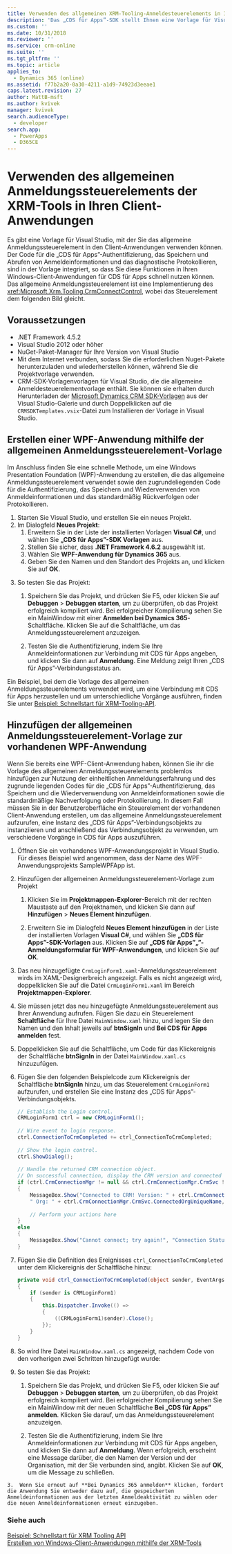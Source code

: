 ```yaml
---
title: Verwenden des allgemeinen XRM-Tooling-Anmeldesteuerelements in Ihren Client-Anwendungen (Common Data Service für Apps) | Microsoft Docs
description: 'Das „CDS für Apps”-SDK stellt Ihnen eine Vorlage für Visual Studio bereit, mit dessen Hilfe Sie das allgemeine Anmeldungssteuerelement in Ihren Client-Anwendungen verwenden können. Der Code für die „CDS für Apps”-Authentifizierung, das Speichern und Abrufen von Anmeldeinformationen und das diagnostische Protokollieren, sind in der Vorlage integriert, so dass Sie diese Funktionen in Ihren Windows-Client-Anwendungen für CDS für Apps schnell nutzen können.'
ms.custom: ''
ms.date: 10/31/2018
ms.reviewer: ''
ms.service: crm-online
ms.suite: ''
ms.tgt_pltfrm: ''
ms.topic: article
applies_to:
  - Dynamics 365 (online)
ms.assetid: f77b2a20-0a30-4211-a1d9-74923d3eeae1
caps.latest.revision: 27
author: MattB-msft
ms.author: kvivek
manager: kvivek
search.audienceType:
  - developer
search.app:
  - PowerApps
  - D365CE
---
```

# <a name="use-the-xrm-tooling-common-login-control-in-your-client-applications"></a>Verwenden des allgemeinen Anmeldungssteuerelements der XRM-Tools in Ihren Client-Anwendungen

Es gibt eine Vorlage für Visual Studio, mit der Sie das allgemeine Anmeldungssteuerelement in den Client-Anwendungen verwenden können. Der Code für die „CDS für Apps”-Authentifizierung, das Speichern und Abrufen von Anmeldeinformationen und das diagnostische Protokollieren, sind in der Vorlage integriert, so dass Sie diese Funktionen in Ihren Windows-Client-Anwendungen für CDS für Apps schnell nutzen können. Das allgemeine Anmeldungssteuerelement ist eine Implementierung des <xref:Microsoft.Xrm.Tooling.CrmConnectControl>, wobei das Steuerelement dem folgenden Bild gleicht.  
  
 <!--TODO:
 ![XRM Tooling common login control](../media/crm-sdk-v6-commonlogincontrol.png "XRM Tooling common login control")   -->
  
<a name="Prereq"></a>

## <a name="prerequisites"></a>Voraussetzungen
  
- .NET Framework 4.5.2
- Visual Studio 2012 oder höher
- NuGet-Paket-Manager für Ihre Version von Visual Studio  
- Mit dem Internet verbunden, sodass Sie die erforderlichen Nuget-Pakete herunterzuladen und wiederherstellen können, während Sie die Projektvorlage verwenden.  
- CRM-SDK-Vorlagenvorlagen für Visual Studio, die die allgemeine Anmeldesteuerelementvorlage enthält. Sie können sie erhalten durch Herunterladen der [Microsoft Dynamics CRM SDK-Vorlagen](http://go.microsoft.com/fwlink/p/?LinkId=400925) aus der Visual Studio-Galerie und durch Doppelklicken auf die `CRMSDKTemplates.vsix`-Datei zum Installieren der Vorlage in Visual Studio.  
  
<a name="NewProjectUsingTemplate"></a>
   
## <a name="create-a-wpf-application-using-the-common-login-control-template"></a>Erstellen einer WPF-Anwendung mithilfe der allgemeinen Anmeldungssteuerelement-Vorlage
  
 Im Anschluss finden Sie eine schnelle Methode, um eine Windows Presentation Foundation (WPF)-Anwendung zu erstellen, die das allgemeine Anmeldungssteuerelement verwendet sowie den zugrundeliegenden Code für die Authentifizierung, das Speichern und Wiederverwenden von Anmeldeinformationen und das standardmäßig Rückverfolgen oder Protokollieren.  
  
1.  Starten Sie Visual Studio, und erstellen Sie ein neues Projekt.  
2.  Im Dialogfeld **Neues Projekt**:  
    1.  Erweitern Sie in der Liste der installierten Vorlagen **Visual C#**, und wählen Sie **„CDS für Apps”-SDK Vorlagen** aus.  
    2.  Stellen Sie sicher, dass **.NET Framework 4.6.2** ausgewählt ist.  
    3.  Wählen Sie **WPF-Anwendung für Dynamics 365** aus.  
    4.  Geben Sie den Namen und den Standort des Projekts an, und klicken Sie auf **OK**.  
  
 <!-- TODO:
 ![WPF Application for CDS for Apps template](../media/crm-sdk-v6-xrmtooling-newproject.png "WPF Application for CDS for Apps template")   -->
  
3.  So testen Sie das Projekt:  
  
    1.  Speichern Sie das Projekt, und drücken Sie F5, oder klicken Sie auf **Debuggen** > **Debuggen starten**, um zu überprüfen, ob das Projekt erfolgreich kompiliert wird. Bei erfolgreicher Kompilierung sehen Sie ein MainWindow mit einer **Anmelden bei Dynamics 365**-Schaltfläche. Klicken Sie auf die Schaltfläche, um das Anmeldungssteuerelement anzuzeigen.  
  
    2.  Testen Sie die Authentifizierung, indem Sie Ihre Anmeldeinformationen zur Verbindung mit CDS für Apps angeben, und klicken Sie dann auf **Anmeldung**. Eine Meldung zeigt Ihren „CDS für Apps”-Verbindungsstatus an.  
  
 Ein Beispiel, bei dem die Vorlage des allgemeinen Anmeldungssteuerelements verwendet wird, um eine Verbindung mit CDS für Apps herzustellen und um unterschiedliche Vorgänge ausführen, finden Sie unter [Beispiel: Schnellstart für XRM-Tooling-API](sample-quick-start-xrm-tooling-api.md).  
  
<a name="Add"></a>

## <a name="add-the-common-login-control-template-to-your-existing-wpf-application"></a>Hinzufügen der allgemeinen Anmeldungssteuerelement-Vorlage zur vorhandenen WPF-Anwendung

 Wenn Sie bereits eine WPF-Client-Anwendung haben, können Sie ihr die Vorlage des allgemeinen Anmeldungssteuerelements problemlos hinzufügen zur Nutzung der einheitlichen Anmeldungserfahrung und des zugrunde liegenden Codes für die „CDS für Apps”-Authentifizierung, das Speichern und die Wiederverwendung von Anmeldeinformationen sowie die standardmäßige Nachverfolgung oder Protokollierung. In diesem Fall müssen Sie in der Benutzeroberfläche ein Steuerelement der vorhandenen Client-Anwendung erstellen, um das allgemeine Anmeldungssteuerelement aufzurufen, eine Instanz des „CDS für Apps”-Verbindungsobjekts zu instanziieren und anschließend das Verbindungsobjekt zu verwenden, um verschiedene Vorgänge in CDS für Apps auszuführen.  
  
1.  Öffnen Sie ein vorhandenes WPF-Anwendungsprojekt in Visual Studio. Für dieses Beispiel wird angenommen, dass der Name des WPF-Anwendungsprojekts SampleWPFApp ist.  
  
2.  Hinzufügen der allgemeinen Anmeldungssteuerelement-Vorlage zum Projekt  
  
    1.  Klicken Sie im **Projektmappen-Explorer**-Bereich mit der rechten Maustaste auf den Projektnamen, und klicken Sie dann auf **Hinzufügen** > **Neues Element hinzufügen**.  
  
    2.  Erweitern Sie im Dialogfeld **Neues Element hinzufügen** in der Liste der installierten Vorlagen **Visual C#**, und wählen Sie **„CDS für Apps”-SDK-Vorlagen** aus. Klicken Sie auf **„CDS für Apps”„”-Anmeldungsformular für WPF-Anwendungen**, und klicken Sie auf **OK**.  
  
 <!--TODO:
 ![Add the common login control template](../media/crm-sdk-v6-xrmtooling-addtemplate01.png "Add the common login control template")   -->
  
3.  Das neu hinzugefügte `CrmLoginForm1.xaml`-Anmeldungssteuerelement wirds im XAML-Designerbreich angezeigt. Falls es nicht angezeigt wird, doppelklicken Sie auf die Datei `CrmLoginForm1.xaml` im Bereich **Projektmappen-Explorer**.  
  
 <!--TODO: 
![Verify that the login control renders properly](../media/crm-sdk-v6-xrmtooling-addtemplate03.png "Verify that the login control renders properly")   -->
  
4.  Sie müssen jetzt das neu hinzugefügte Anmeldungssteuerelement aus Ihrer Anwendung aufrufen. Fügen Sie dazu ein Steuerelement **Schaltfläche** für Ihre Datei `MainWindow.xaml` hinzu, und legen Sie den Namen und den Inhalt jeweils auf **btnSignIn** und **Bei CDS für Apps anmelden** fest.  
  
 <!--TODO:
 ![Add a control to call the login form](../media/crm-sdk-v6-xrmtooling-addtemplate02.png "Add a control to call the login form")   -->
  
5.  Doppelklicken Sie auf die Schaltfläche, um Code für das Klickereignis der Schaltfläche **btnSignIn** in der Datei `MainWindow.xaml.cs` hinzuzufügen.  
  
6.  Fügen Sie den folgenden Beispielcode zum Klickereignis der Schaltfläche **btnSignIn** hinzu, um das Steuerelement `CrmLoginForm1` aufzurufen, und erstellen Sie eine Instanz des „CDS für Apps”-Verbindungsobjekts.  
  
    ```csharp
    // Establish the Login control.  
    CRMLoginForm1 ctrl = new CRMLoginForm1();  
  
    // Wire event to login response.   
    ctrl.ConnectionToCrmCompleted += ctrl_ConnectionToCrmCompleted;  
  
    // Show the login control.   
    ctrl.ShowDialog();  
  
    // Handle the returned CRM connection object.  
    // On successful connection, display the CRM version and connected org name   
    if (ctrl.CrmConnectionMgr != null && ctrl.CrmConnectionMgr.CrmSvc != null && ctrl.CrmConnectionMgr.CrmSvc.IsReady)  
    {  
        MessageBox.Show("Connected to CRM! Version: " + ctrl.CrmConnectionMgr.CrmSvc.ConnectedOrgVersion.ToString() +   
        " Org: " + ctrl.CrmConnectionMgr.CrmSvc.ConnectedOrgUniqueName, "Connection Status");  
  
        // Perform your actions here  
    }  
    else  
    {  
        MessageBox.Show("Cannot connect; try again!", "Connection Status");  
    }  
    ```  
  
7.  Fügen Sie die Definition des Ereignisses `ctrl_ConnectionToCrmCompleted` unter dem Klickereignis der Schaltfläche hinzu:  
  
    ```csharp  
    private void ctrl_ConnectionToCrmCompleted(object sender, EventArgs e)  
    {  
        if (sender is CRMLoginForm1)  
        {  
            this.Dispatcher.Invoke(() =>  
            {  
                ((CRMLoginForm1)sender).Close();  
            });  
        }  
    }  
    ```  
  
8.  So wird Ihre Datei `MainWindow.xaml.cs` angezeigt, nachdem Code von den vorherigen zwei Schritten hinzugefügt wurde:  
  
 <!--TODO: ![Sample code](../media/crm-sdk-v6-xrmtooling-addtemplate04.png "Sample code")   -->
  
9. So testen Sie das Projekt:  
  
    1.  Speichern Sie das Projekt, und drücken Sie F5, oder klicken Sie auf **Debuggen** > **Debuggen starten**, um zu überprüfen, ob das Projekt erfolgreich kompiliert wird. Bei erfolgreicher Kompilierung sehen Sie ein MainWindow mit der neuen Schaltfläche **Bei „CDS für Apps” anmelden**. Klicken Sie darauf, um das Anmeldungssteuerelement anzuzeigen.  
  
    2.  Testen Sie die Authentifizierung, indem Sie Ihre Anmeldeinformationen zur Verbindung mit CDS für Apps angeben, und klicken Sie dann auf **Anmeldung**. Wenn erfolgreich, erscheint eine Message darüber, die den Namen der Version und der Organisation, mit der Sie verbunden sind, angibt. Klicken Sie auf **OK**, um die Message zu schließen.  
  
 <!--TODO:
 ![Project test results](../media/crm-sdk-v6-xrmtooling-addtemplate05.png "Project test results")   -->
  
    3.  Wenn Sie erneut auf **Bei Dynamics 365 anmelden** klicken, fordert die Anwendung Sie entweder dazu auf, die gespeicherten Anmeldeinformationen aus der letzten Anmeldeaktivität zu wählen oder die neuen Anmeldeinformationen erneut einzugeben.  
  
 <!--TODO:
 ![Stored credentials](../media/crm-sdk-v6-xrmtooling-addtemplate06.png "Stored credentials")   -->
  
### <a name="see-also"></a>Siehe auch  

[Beispiel: Schnellstart für XRM Tooling API](sample-quick-start-xrm-tooling-api.md)<br />
[Erstellen von Windows-Client-Anwendungen mithilfe der XRM-Tools](build-windows-client-applications-xrm-tools.md)
